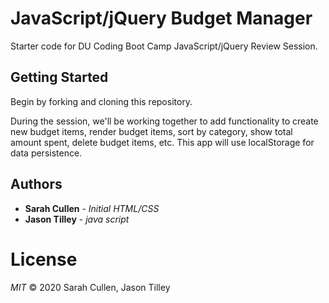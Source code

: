 # JavaScript/jQuery Budget Manager

Starter code for DU Coding Boot Camp JavaScript/jQuery Review Session.

## Getting Started

Begin by forking and cloning this repository.

During the session, we'll be working together to add functionality to create new budget items, render budget items, sort by category, show total amount spent, delete budget items, etc. This app will use localStorage for data persistence.

## Authors

* **Sarah Cullen** - *Initial HTML/CSS*
* **Jason Tilley** - *java script*

# License
*MIT* © 2020 Sarah Cullen, Jason Tilley
